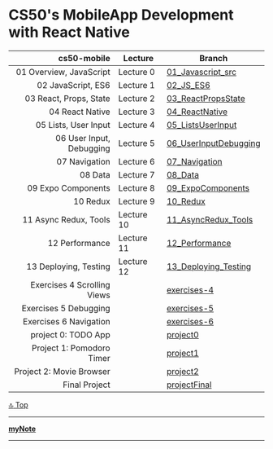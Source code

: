 CS50's MobileApp Development with React Native
===
[top]: topOfThePage

| cs50-mobile | Lecture | Branch |
| ---: | --- | --- |
|  01 Overview, JavaScript |Lecture  0 | [ 01_Javascript_src ](      https://github.com/alvinng222/cs50m/tree/01_Javascript_src )     |
|  02 JavaScript, ES6 |     Lecture  1 | [ 02_JS_ES6 ](              https://github.com/alvinng222/cs50m/tree/02_JS_ES6 )             |
|  03 React, Props, State | Lecture  2 | [ 03_ReactPropsState ](     https://github.com/alvinng222/cs50m/tree/03_ReactPropsState )    |
|  04 React Native |        Lecture  3 | [ 04_ReactNative ](         https://github.com/alvinng222/cs50m/tree/04_ReactNative )        |
|  05 Lists, User Input |   Lecture  4 | [ 05_ListsUserInput ](      https://github.com/alvinng222/cs50m/tree/05_ListsUserInput )     |
|  06 User Input, Debugging|Lecture  5 | [ 06_UserInputDebugging ](  https://github.com/alvinng222/cs50m/tree/06_UserInputDebugging ) |
|  07 Navigation |          Lecture  6 | [ 07_Navigation ](           https://github.com/alvinng222/cs50m/tree/07_Navigation)         |
|  08 Data |                Lecture  7 | [ 08_Data ](                https://github.com/alvinng222/cs50m/tree/08_Data  )              |
|  09 Expo Components |     Lecture  8 | [ 09_ExpoComponents ](      https://github.com/alvinng222/cs50m/tree/09_ExpoComponents )     |
|  10 Redux |               Lecture  9 | [ 10_Redux ](               https://github.com/alvinng222/cs50m/tree/10_Redux )              |
|  11 Async Redux, Tools |  Lecture 10 | [ 11_AsyncRedux_Tools ](    https://github.com/alvinng222/cs50m/tree/11_AsyncRedux_Tools )   |
|  12 Performance |         Lecture 11 | [ 12_Performance ](         https://github.com/alvinng222/cs50m/tree/12_Performance )        |
|  13 Deploying, Testing |  Lecture 12 | [ 13_Deploying_Testing ](   https://github.com/alvinng222/cs50m/tree/13_Deploying_Testing )  |
|  Exercises 4 Scrolling Views|        | [ exercises-4](             https://github.com/alvinng222/cs50m/tree/exercises-4)            |
|  Exercises 5 Debugging |             | [ exercises-5](             https://github.com/alvinng222/cs50m/tree/exercises-5)            |
|  Exercises 6 Navigation |            | [ exercises-6](             https://github.com/alvinng222/cs50m/tree/exercises-6)            |
|  project 0: TODO App  |              | [ project0 ](               https://github.com/alvinng222/cs50m/tree/project0 )              |
|  Project 1: Pomodoro Timer  |        | [ project1 ](               https://github.com/alvinng222/cs50m/tree/project1 )              |
|  Project 2: Movie Browser |          | [ project2 ](               https://github.com/alvinng222/cs50m/tree/project2 )              |
|  Final Project  |                    | [ projectFinal ](           https://github.com/alvinng222/cs50m/tree/projectFinal )          |

[:top: Top](#top)

---
[**myNote**](mynote.md)

---
